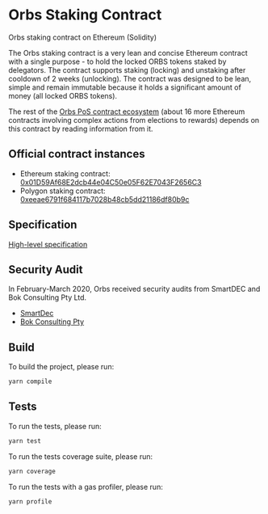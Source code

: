 # Orbs Staking Contract

Orbs staking contract on Ethereum (Solidity)

The Orbs staking contract is a very lean and concise Ethereum contract with a single purpose - to hold the locked ORBS tokens staked by delegators. The contract supports staking (locking) and unstaking after cooldown of 2 weeks (unlocking). The contract was designed to be lean, simple and remain immutable because it holds a significant amount of money (all locked ORBS tokens). 

The rest of the [Orbs PoS contract ecosystem](https://github.com/orbs-network/orbs-ethereum-contracts-v2/) (about 16 more Ethereum contracts involving complex actions from elections to rewards) depends on this contract by reading information from it.

## Official contract instances

* Ethereum staking contract: [0x01D59Af68E2dcb44e04C50e05F62E7043F2656C3](https://etherscan.io/address/0x01d59af68e2dcb44e04c50e05f62e7043f2656c3)
* Polygon staking contract: [0xeeae6791f684117b7028b48cb5dd21186df80b9c](https://polygonscan.com/address/0xeeae6791f684117b7028b48cb5dd21186df80b9c)

## Specification

[High-level specification](docs/CONTRACT.md)

## Security Audit
In February-March 2020, Orbs received security audits from SmartDEC and Bok Consulting Pty Ltd.

- [SmartDec](Orbs_Staking_SmartDec.pdf)
- [Bok Consulting Pty](https://github.com/bokkypoobah/OrbsStakingContractAudit/tree/master/audit)

## Build

To build the project, please run:

```bash
yarn compile
```

## Tests

To run the tests, please run:

```bash
yarn test
```

To run the tests coverage suite, please run:

```bash
yarn coverage
```

To run the tests with a gas profiler, please run:

```bash
yarn profile
```
